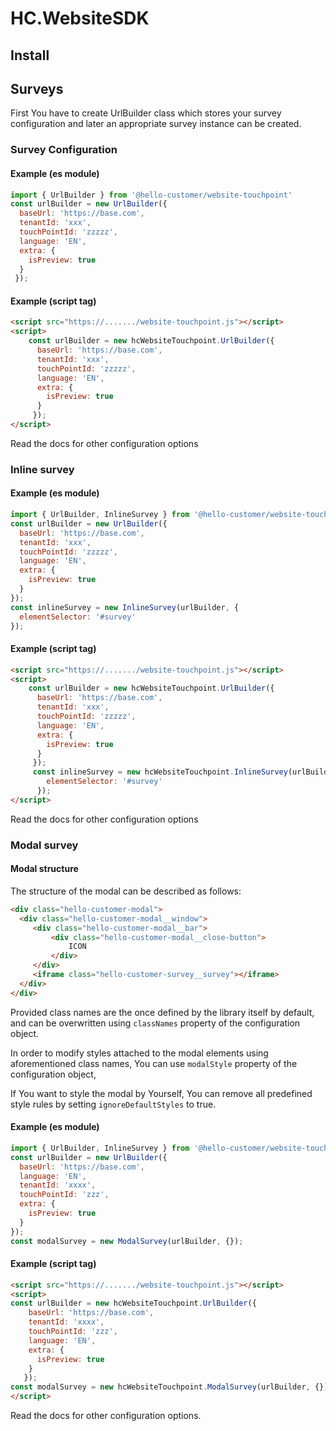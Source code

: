# HC.WebsiteSDK
## Install
## Surveys
First You have to create UrlBuilder class which stores your survey configuration and later an appropriate survey instance can be created.
### Survey Configuration
#### Example (es module)
```js
import { UrlBuilder } from '@hello-customer/website-touchpoint'
const urlBuilder = new UrlBuilder({
  baseUrl: 'https://base.com',
  tenantId: 'xxx',
  touchPointId: 'zzzzz',
  language: 'EN',
  extra: {
    isPreview: true
  }
 });
  ```


#### Example (script tag)
```html
<script src="https://......./website-touchpoint.js"></script>
<script>
    const urlBuilder = new hcWebsiteTouchpoint.UrlBuilder({
      baseUrl: 'https://base.com',
      tenantId: 'xxx',
      touchPointId: 'zzzzz',
      language: 'EN',
      extra: {
        isPreview: true
      }
     });
</script>
  ```
Read the docs for other configuration options
### Inline survey
  #### Example (es module)
  ```js
  import { UrlBuilder, InlineSurvey } from '@hello-customer/website-touchpoint'
  const urlBuilder = new UrlBuilder({
    baseUrl: 'https://base.com',
    tenantId: 'xxx',
    touchPointId: 'zzzzz',
    language: 'EN',
    extra: {
      isPreview: true
    }
  });
  const inlineSurvey = new InlineSurvey(urlBuilder, {
    elementSelector: '#survey'
  });
  ```
 
 
#### Example (script tag)
```html
<script src="https://......./website-touchpoint.js"></script>
<script>
    const urlBuilder = new hcWebsiteTouchpoint.UrlBuilder({
      baseUrl: 'https://base.com',
      tenantId: 'xxx',
      touchPointId: 'zzzzz',
      language: 'EN',
      extra: {
        isPreview: true
      }
     });
     const inlineSurvey = new hcWebsiteTouchpoint.InlineSurvey(urlBuilder, {
        elementSelector: '#survey'
      });
</script>
  ```
Read the docs for other configuration options

### Modal survey
  #### Modal structure
 
  The structure of the modal can be described as follows:
  ```html
  <div class="hello-customer-modal">
    <div class="hello-customer-modal__window">
       <div class="hello-customer-modal__bar">
           <div class="hello-customer-modal__close-button">
               ICON
           </div>
       </div>
       <iframe class="hello-customer-survey__survey"></iframe>
    </div>
  </div>
  ```
  Provided class names are the once defined by the library itself by default,
  and can be overwritten using ```classNames``` property of the configuration object.
 
  In order to modify styles attached to the modal elements using aforementioned class names,
  You can use ```modalStyle``` property of the configuration object,
  
  If You want to style the modal by Yourself, You can remove all predefined style rules by setting ```ignoreDefaultStyles``` to true.
  #### Example (es module)
  ```js
  import { UrlBuilder, InlineSurvey } from '@hello-customer/website-touchpoint'
  const urlBuilder = new UrlBuilder({
    baseUrl: 'https://base.com',
    language: 'EN',
    tenantId: 'xxxx',
    touchPointId: 'zzz',
    extra: {
      isPreview: true
    }
  });
  const modalSurvey = new ModalSurvey(urlBuilder, {});
  ```
  #### Example (script tag)
  ```html
  <script src="https://......./website-touchpoint.js"></script>
  <script>
  const urlBuilder = new hcWebsiteTouchpoint.UrlBuilder({
      baseUrl: 'https://base.com',
      tenantId: 'xxxx',
      touchPointId: 'zzz',
      language: 'EN',
      extra: {
        isPreview: true
      }
     });
  const modalSurvey = new hcWebsiteTouchpoint.ModalSurvey(urlBuilder, {});
  </script>
  ```
Read the docs for other configuration options.
